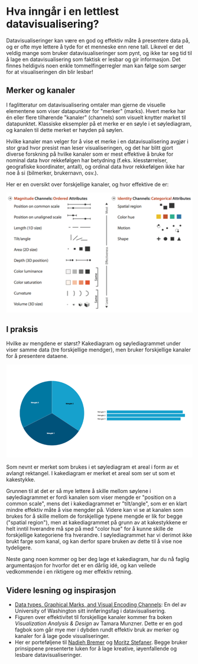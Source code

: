 # Hva inngår i en lettlest datavisualisering?

Datavisualiseringer kan være en god og effektiv måte å  presentere data på, og er ofte mye lettere å tyde for et menneske enn rene tall. Likevel er det veldig mange som bruker datavisualiseringer som pynt, og ikke tar seg tid til å lage en datavisualisering som faktisk er lesbar og gir informasjon. Det finnes heldigvis noen enkle tommelfingerregler man kan følge som sørger for at visualiseringen din blir lesbar!

## Merker og kanaler

I faglitteratur om datavisualisering omtaler man gjerne de visuelle elementene som viser datapunkter for "merker" (marks). Hvert merke har én eller flere tilhørende "kanaler" (channels) som visuelt knytter market til datapunktet. Klassiske eksempler på et merke er en søyle i et søylediagram, og kanalen til dette merket er høyden på søylen. 

Hvilke kanaler man velger for å vise et merke i en datavisualisering avgjør i stor grad hvor presist man leser visualiseringen, og det har blitt gjort diverse forskning på hvilke kanaler som er mest effektive å bruke for nominal data hvor rekkefølgen har betydning (f.eks. klesstørrelser, geografiske koordinater, antall), og ordinal data hvor rekkefølgen ikke har noe å si (bilmerker, brukernavn, osv.).

Her er en oversikt over forskjellige kanaler, og hvor effektive de er:

![Forskjellige kanaler](https://github.com/syvsto/fagjulekalender_2022/blob/main/channels_effectiveness.png)

## I praksis

Hvilke av mengdene er størst? Kakediagram og søylediagrammet under viser samme data (tre forskjellige mendger), men bruker forskjellige kanaler for å presentere dataene.

![Søyler og kaker](https://github.com/syvsto/fagjulekalender_2022/blob/main/barchart_piechart.png)

Som nevnt er merket som brukes i et søylediagram et areal i form av et avlangt rektangel. I kakediagram er merket et areal som ser ut som et kakestykke.

Grunnen til at det er så mye lettere å skille mellom søylene i søylediagrammet er fordi kanalen som viser mengde er "position on a common scale", mens det i kakediagrammet er "tilt/angle", som er en klart mindre effektiv måte å vise mengder på. Videre kan vi se at kanalen som brukes for å skille mellom de forskjellige typene mengde er lik for begge ("spatial region"), men at kakediagrammet på grunn av at kakestykkene er helt inntil hverandre må spe på med "color hue" for å kunne skille de forskjellige kategoriene fra hverandre. I søylediagrammet har vi derimot ikke brukt farge som kanal, og kan derfor spare bruken av dette til å vise noe tydeligere.

Neste gang noen kommer og ber deg lage et kakediagram, har du nå faglig argumentasjon for hvorfor det er en dårlig idé, og kan veilede vedkommende i en riktigere og mer effektiv retning.

## Videre lesning og inspirasjon

 * [Data types, Graphical Marks, and Visual Encoding Channels](https://observablehq.com/@uwdata/data-types-graphical-marks-and-visual-encoding-channels): En del av University of Washington sitt innføringsfag i datavisualisering.
 * Figuren over effektivitet til forskjellige kanaler kommer fra boken *Visualization Analysis & Design* av Tamara Munzner. Dette er en god fagbok som går mye mer i dybden rundt effektiv bruk av merker og kanaler for å lage gode visualiseringer.
 * Her er porteføljene til [Nadieh Bremer](https://www.visualcinnamon.com/portfolio/) og [Moritz Stefaner](https://truth-and-beauty.net/projects). Begge bruker prinsippene presenterte luken for å lage kreative, iøyenfallende og lesbare datavisualiseringer.
